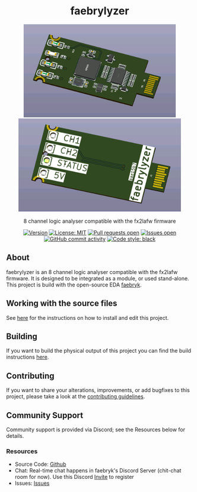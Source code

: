 <div align="center">

# faebrylyzer

<img height=250 title="Render" src="./build/visuals/render.png"/>
<img height=250 title="Render" src="./build/visuals/render_back.png"/>
<br/>

8 channel logic analyser compatible with the fx2lafw firmware

[![Version](https://img.shields.io/github/v/tag/ruben-iteng/faebrylyzer)](https://github.com/ruben-iteng/faebrylyzer/releases) [![License: MIT](https://img.shields.io/badge/License-MIT-yellow.svg)](https://github.com/ruben-iteng/faebrylyzer/blob/main/LICENSE) [![Pull requests open](https://img.shields.io/github/issues-pr/ruben-iteng/faebrylyzer)](https://github.com/ruben-iteng/faebrylyzer/pulls) [![Issues open](https://img.shields.io/github/issues/ruben-iteng/faebrylyzer)](https://github.com/ruben-iteng/faebrylyzer/issues) [![GitHub commit activity](https://img.shields.io/github/commit-activity/m/ruben-iteng/faebrylyzer)](https://github.com/ruben-iteng/faebrylyzer/commits/main) [![Code style: black](https://img.shields.io/badge/code%20style-black-000000.svg)](https://github.com/psf/black)

</div>

## About

faebrylyzer is an 8 channel logic analyser compatible with the fx2lafw firmware. It is designed to be integrated as a module, or used stand-alone.
This project is build with the open-source EDA [faebryk](https://github.com/faebryk/faebryk).


## Working with the source files

See [here](./docs/development.md) for the instructions on how to install and edit this project.

## Building

If you want to build the physical output of this project you can find the build instructions [here](./docs/build_instructions.md).

## Contributing

If you want to share your alterations, improvements, or add bugfixes to this project, please take a look at the [contributing guidelines](./docs/CONTRIBUTING.md).

## Community Support

Community support is provided via Discord; see the Resources below for details.

### Resources

- Source Code: [Github](https://github.com/ruben-iteng/faebrylyzer)
- Chat: Real-time chat happens in faebryk's Discord Server (chit-chat room for now). Use this Discord [Invite](https://discord.gg/95jYuPmnUW) to register
- Issues: [Issues](https://github.com/ruben-iteng/faebrylyzer/issues)
